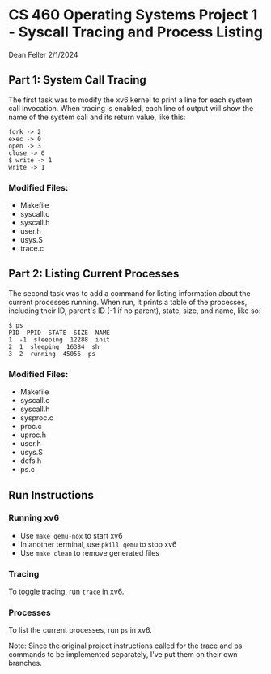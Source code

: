 # CS 460 Operating Systems Project 1 - Syscall Tracing and Process Listing

Dean Feller 2/1/2024

## Part 1: System Call Tracing
The first task was to modify the xv6 kernel to print a line for each system call invocation. When tracing is enabled, each line of output will show the name of the system call and its return value, like this:

    fork -> 2
    exec -> 0
    open -> 3
    close -> 0
    $ write -> 1
    write -> 1

### Modified Files:
- Makefile
- syscall.c
- syscall.h
- user.h
- usys.S
- trace.c

## Part 2: Listing Current Processes
The second task was to add a command for listing information about the current processes running. When run, it prints a table of the processes, including their ID, parent's ID (-1 if no parent), state, size, and name, like so:

    $ ps
    PID  PPID  STATE  SIZE  NAME
    1  -1  sleeping  12288  init
    2  1  sleeping  16384  sh
    3  2  running  45056  ps

### Modified Files:
- Makefile
- syscall.c
- syscall.h
- sysproc.c
- proc.c
- uproc.h
- user.h
- usys.S
- defs.h
- ps.c

## Run Instructions

### Running xv6
- Use `make qemu-nox` to start xv6
- In another terminal, use `pkill qemu` to stop xv6
- Use `make clean` to remove generated files

### Tracing
To toggle tracing, run `trace` in xv6.

### Processes
To list the current processes, run `ps` in xv6.

Note: Since the original project instructions called for the trace and ps commands to be implemented separately, I've put them on their own branches.